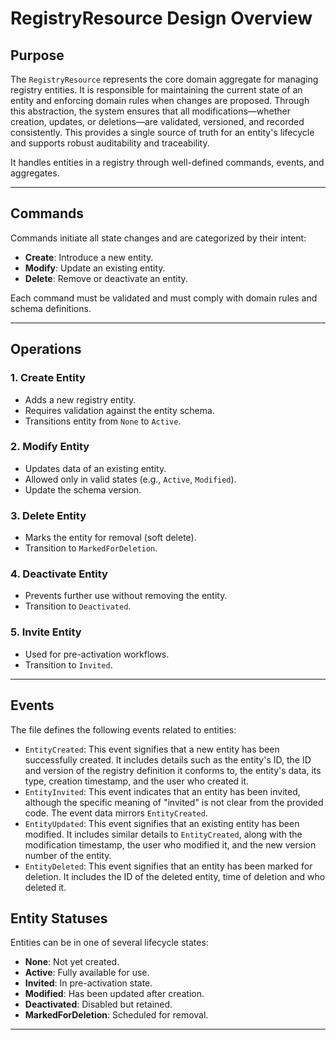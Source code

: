 # RegistryResource Design Overview

## Purpose

The `RegistryResource` represents the core domain aggregate for managing registry entities.
It is responsible for maintaining the current state of an entity and enforcing domain rules when changes are proposed.
Through this abstraction, the system ensures that all modifications—whether creation, updates, or deletions—are
validated, versioned, and recorded consistently.
This provides a single source of truth for an entity's lifecycle and supports robust auditability and traceability.

It handles entities in a registry through well-defined commands, events, and aggregates.

---

## Commands

Commands initiate all state changes and are categorized by their intent:

- **Create**: Introduce a new entity.
- **Modify**: Update an existing entity.
- **Delete**: Remove or deactivate an entity.

Each command must be validated and must comply with domain rules and schema definitions.

---

## Operations

### 1. **Create Entity**

- Adds a new registry entity.
- Requires validation against the entity schema.
- Transitions entity from `None` to `Active`.

### 2. **Modify Entity**

- Updates data of an existing entity.
- Allowed only in valid states (e.g., `Active`, `Modified`).
- Update the schema version.

### 3. **Delete Entity**

- Marks the entity for removal (soft delete).
- Transition to `MarkedForDeletion`.

### 4. **Deactivate Entity**

- Prevents further use without removing the entity.
- Transition to `Deactivated`.

### 5. **Invite Entity**

- Used for pre-activation workflows.
- Transition to `Invited`.

---

## Events

The file defines the following events related to entities:

* `EntityCreated`: This event signifies that a new entity has been successfully created. It includes details such as the
  entity's ID, the ID and version of the registry definition it conforms to, the entity's data, its type, creation
  timestamp, and the user who created it.
* `EntityInvited`: This event indicates that an entity has been invited, although the specific meaning of "invited" is
  not clear from the provided code. The event data mirrors `EntityCreated`.
* `EntityUpdated`: This event signifies that an existing entity has been modified. It includes similar details to
  `EntityCreated`, along with the modification timestamp, the user who modified it, and the new version number of the
  entity.
* `EntityDeleted`: This event signifies that an entity has been marked for deletion. It includes the ID of the deleted
  entity, time of deletion and who deleted it.

## Entity Statuses

Entities can be in one of several lifecycle states:

- **None**: Not yet created.
- **Active**: Fully available for use.
- **Invited**: In pre-activation state.
- **Modified**: Has been updated after creation.
- **Deactivated**: Disabled but retained.
- **MarkedForDeletion**: Scheduled for removal.

---


